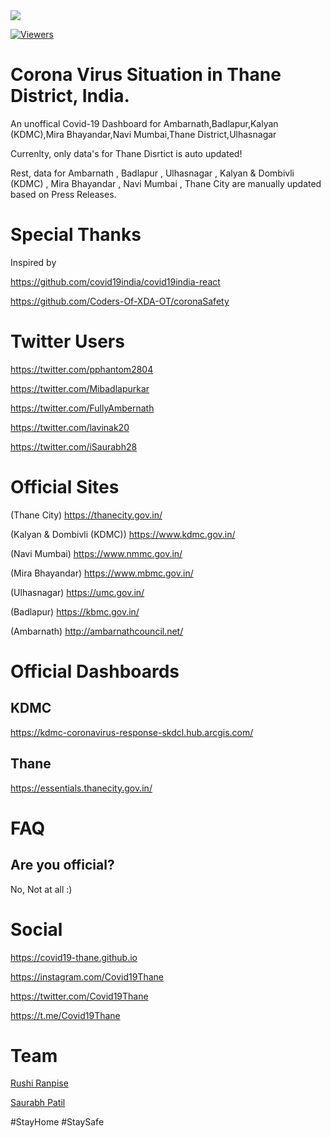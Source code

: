 <img src="https://img.icons8.com/office/50/000000/coronavirus.png"/>

<div>
 
[![Viewers](http://hits.dwyl.com/covid19-thane/covid19-thanegithubio.svg)](http://hits.dwyl.com/covid19-thane/covid19-thanegithubio)
</div>
 
# Corona Virus Situation in Thane District, India.
An unoffical Covid-19 Dashboard  for 
Ambarnath,Badlapur,Kalyan (KDMC),Mira Bhayandar,Navi Mumbai,Thane District,Ulhasnagar

Currenlty,
only data's for Thane Disrtict is auto updated!

Rest, 
data for Ambarnath , Badlapur , Ulhasnagar , Kalyan & Dombivli (KDMC) , Mira Bhayandar , Navi Mumbai , Thane City are manually updated based on Press Releases.

# Special Thanks

Inspired by

https://github.com/covid19india/covid19india-react

https://github.com/Coders-Of-XDA-OT/coronaSafety

# Twitter Users

https://twitter.com/pphantom2804

https://twitter.com/Mibadlapurkar

https://twitter.com/FullyAmbernath

https://twitter.com/lavinak20

https://twitter.com/iSaurabh28


# Official Sites

(Thane City)
https://thanecity.gov.in/

(Kalyan & Dombivli (KDMC))
https://www.kdmc.gov.in/

(Navi Mumbai)
https://www.nmmc.gov.in/

(Mira Bhayandar)
https://www.mbmc.gov.in/

(Ulhasnagar)
https://umc.gov.in/

(Badlapur)
https://kbmc.gov.in/

(Ambarnath)
http://ambarnathcouncil.net/

# Official Dashboards

KDMC
----
https://kdmc-coronavirus-response-skdcl.hub.arcgis.com/


Thane
-----
https://essentials.thanecity.gov.in/

# FAQ

Are you official?
-----------------
No, Not at all :)

# Social

https://covid19-thane.github.io

https://instagram.com/Covid19Thane

https://twitter.com/Covid19Thane

https://t.me/Covid19Thane

# Team
[Rushi Ranpise](https://t.me/rushiranpise)

[Saurabh Patil](https://twitter.com/iSaurabh28)


 #StayHome #StaySafe
